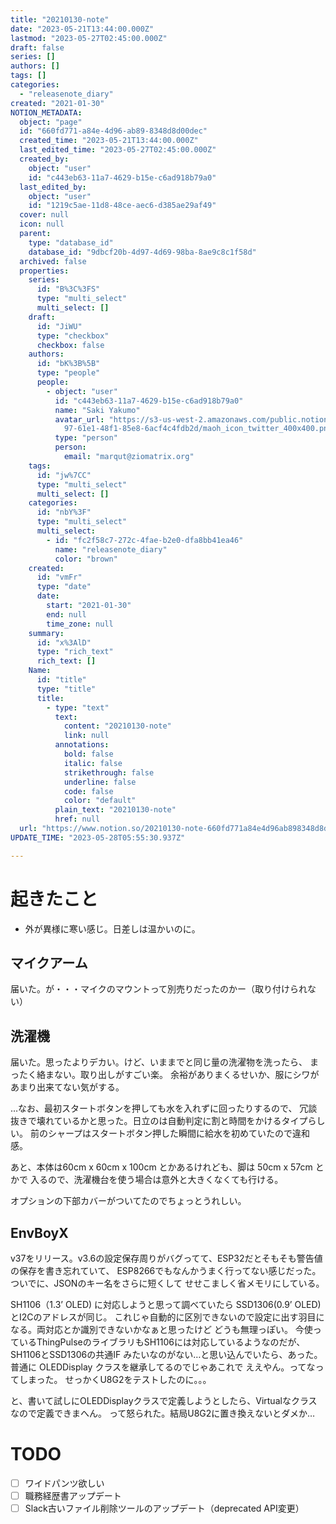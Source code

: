 ```yaml
---
title: "20210130-note"
date: "2023-05-21T13:44:00.000Z"
lastmod: "2023-05-27T02:45:00.000Z"
draft: false
series: []
authors: []
tags: []
categories:
  - "releasenote_diary"
created: "2021-01-30"
NOTION_METADATA:
  object: "page"
  id: "660fd771-a84e-4d96-ab89-8348d8d00dec"
  created_time: "2023-05-21T13:44:00.000Z"
  last_edited_time: "2023-05-27T02:45:00.000Z"
  created_by:
    object: "user"
    id: "c443eb63-11a7-4629-b15e-c6ad918b79a0"
  last_edited_by:
    object: "user"
    id: "1219c5ae-11d8-48ce-aec6-d385ae29af49"
  cover: null
  icon: null
  parent:
    type: "database_id"
    database_id: "9dbcf20b-4d97-4d69-98ba-8ae9c8c1f58d"
  archived: false
  properties:
    series:
      id: "B%3C%3FS"
      type: "multi_select"
      multi_select: []
    draft:
      id: "JiWU"
      type: "checkbox"
      checkbox: false
    authors:
      id: "bK%3B%5B"
      type: "people"
      people:
        - object: "user"
          id: "c443eb63-11a7-4629-b15e-c6ad918b79a0"
          name: "Saki Yakumo"
          avatar_url: "https://s3-us-west-2.amazonaws.com/public.notion-static.com/3ad1c4\
            97-61e1-48f1-85e8-6acf4c4fdb2d/maoh_icon_twitter_400x400.png"
          type: "person"
          person:
            email: "marqut@ziomatrix.org"
    tags:
      id: "jw%7CC"
      type: "multi_select"
      multi_select: []
    categories:
      id: "nbY%3F"
      type: "multi_select"
      multi_select:
        - id: "fc2f58c7-272c-4fae-b2e0-dfa8bb41ea46"
          name: "releasenote_diary"
          color: "brown"
    created:
      id: "vmFr"
      type: "date"
      date:
        start: "2021-01-30"
        end: null
        time_zone: null
    summary:
      id: "x%3AlD"
      type: "rich_text"
      rich_text: []
    Name:
      id: "title"
      type: "title"
      title:
        - type: "text"
          text:
            content: "20210130-note"
            link: null
          annotations:
            bold: false
            italic: false
            strikethrough: false
            underline: false
            code: false
            color: "default"
          plain_text: "20210130-note"
          href: null
  url: "https://www.notion.so/20210130-note-660fd771a84e4d96ab898348d8d00dec"
UPDATE_TIME: "2023-05-28T05:55:30.937Z"

---
```

<link rel="stylesheet" href="https://cdn.jsdelivr.net/npm/katex@0.16.2/dist/katex.min.css" integrity="sha384-bYdxxUwYipFNohQlHt0bjN/LCpueqWz13HufFEV1SUatKs1cm4L6fFgCi1jT643X" crossorigin="anonymous">


# 起きたこと

- 外が異様に寒い感じ。日差しは温かいのに。

## マイクアーム


届いた。が・・・マイクのマウントって別売りだったのかー（取り付けられない）


## 洗濯機


届いた。思ったよりデカい。けど、いままでと同じ量の洗濯物を洗ったら、 まったく絡まない。取り出しがすごい楽。 余裕がありまくるせいか、服にシワがあまり出来てない気がする。


…なお、最初スタートボタンを押しても水を入れずに回ったりするので、 冗談抜きで壊れているかと思った。日立のは自動判定に割と時間をかけるタイプらしい。 前のシャープはスタートボタン押した瞬間に給水を初めていたので違和感。


あと、本体は60cm x 60cm x 100cm とかあるけれども、脚は 50cm x 57cm とかで 入るので、洗濯機台を使う場合は意外と大きくなくても行ける。


オプションの下部カバーがついてたのでちょっとうれしい。


## EnvBoyX


v37をリリース。v3.6の設定保存周りがバグってて、ESP32だとそもそも警告値の保存を書き忘れていて、 ESP8266でもなんかうまく行ってない感じだった。ついでに、JSONのキー名をさらに短くして せせこましく省メモリにしている。


SH1106（1.3’ OLED) に対応しようと思って調べていたら SSD1306(0.9’ OLED)とI2Cのアドレスが同じ。 これじゃ自動的に区別できないので設定に出す羽目になる。両対応とか識別できないかなぁと思ったけど どうも無理っぽい。 今使っているThingPulseのライブラリもSH1106には対応しているようなのだが、SH1106とSSD1306の共通IF みたいなのがない…と思い込んでいたら、あった。普通に OLEDDisplay クラスを継承してるのでじゃあこれで ええやん。ってなってしまった。 せっかくU8G2をテストしたのに。。。


と、書いて試しにOLEDDisplayクラスで定義しようとしたら、Virtualなクラスなので定義できまへん。 って怒られた。結局U8G2に置き換えないとダメか…


# TODO

- [ ] ワイドパンツ欲しい
- [ ] 職務経歴書アップデート
- [ ] Slack古いファイル削除ツールのアップデート（deprecated API変更）
